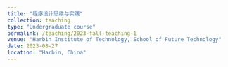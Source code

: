 ```yaml
---
title: "程序设计思维与实践"
collection: teaching
type: "Undergraduate course"
permalink: /teaching/2023-fall-teaching-1
venue: "Harbin Institute of Technology, School of Future Technology"
date: 2023-08-27
location: "Harbin, China"
---
```

